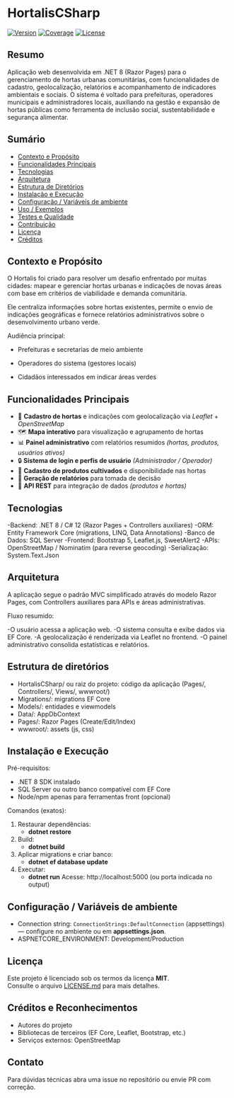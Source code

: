 ﻿# HortalisCSharp

[![Version](https://img.shields.io/badge/version-1.0.0-blue.svg)](#)
[![Coverage](https://img.shields.io/badge/coverage-0%25-red.svg)](#)
[![License](https://img.shields.io/badge/license-MIT-green.svg)](LICENSE.md)

Resumo
-----
Aplicação web desenvolvida em .NET 8 (Razor Pages) para o gerenciamento de hortas urbanas comunitárias, com funcionalidades de cadastro, geolocalização, relatórios e acompanhamento de indicadores ambientais e sociais. O sistema é voltado para prefeituras, operadores municipais e administradores locais, auxiliando na gestão e expansão de hortas públicas como ferramenta de inclusão social, sustentabilidade e segurança alimentar.

Sumário
-------
- [Contexto e Propósito](#contexto-e-propósito)
- [Funcionalidades Principais](#funcionalidades-principais)
- [Tecnologias](#tecnologias)
- [Arquitetura](#arquitetura)
- [Estrutura de Diretórios](#estrutura-de-diretórios)
- [Instalação e Execução](#instalacao-e-execucao)
- [Configuração / Variáveis de ambiente](#configuracao--variaveis-de-ambiente)
- [Uso / Exemplos](#uso--exemplos)
- [Testes e Qualidade](#testes-e-qualidade)
- [Contribuição](#contribuicao)
- [Licença](#licenca)
- [Créditos](#creditos)

Contexto e Propósito
--------------------
O Hortalis foi criado para resolver um desafio enfrentado por muitas cidades: mapear e gerenciar hortas urbanas e indicações de novas áreas com base em critérios de viabilidade e demanda comunitária.

Ele centraliza informações sobre hortas existentes, permite o envio de indicações geográficas e fornece relatórios administrativos sobre o desenvolvimento urbano verde.

Audiência principal:

- Prefeituras e secretarias de meio ambiente

- Operadores do sistema (gestores locais)

- Cidadãos interessados em indicar áreas verdes

Funcionalidades Principais
------------------------

- 📍 **Cadastro de hortas** e indicações com geolocalização via *Leaflet* + *OpenStreetMap*  
- 🗺️ **Mapa interativo** para visualização e agrupamento de hortas  
- 📊 **Painel administrativo** com relatórios resumidos *(hortas, produtos, usuários ativos)*  
- 🔒 **Sistema de login e perfis de usuário** *(Administrador / Operador)*  
- 🌾 **Cadastro de produtos cultivados** e disponibilidade nas hortas  
- 🧾 **Geração de relatórios** para tomada de decisão  
- 🔄 **API REST** para integração de dados *(produtos e hortas)*

Tecnologias
-----------
-Backend: .NET 8 / C# 12 (Razor Pages + Controllers auxiliares)
-ORM: Entity Framework Core (migrations, LINQ, Data Annotations)
-Banco de Dados: SQL Server
-Frontend: Bootstrap 5, Leaflet.js, SweetAlert2
-APIs: OpenStreetMap / Nominatim (para reverse geocoding)
-Serialização: System.Text.Json

Arquitetura
----------
A aplicação segue o padrão MVC simplificado através do modelo Razor Pages, com Controllers auxiliares para APIs e áreas administrativas.

Fluxo resumido:

-O usuário acessa a aplicação web.
-O sistema consulta e exibe dados via EF Core.
-A geolocalização é renderizada via Leaflet no frontend.
-O painel administrativo consolida estatísticas e relatórios.

Estrutura de diretórios
-----------------------
- HortalisCSharp/ ou raiz do projeto: código da aplicação (Pages/, Controllers/, Views/, wwwroot/)
- Migrations/: migrations EF Core
- Models/: entidades e viewmodels
- Data/: AppDbContext
- Pages/: Razor Pages (Create/Edit/Index)
- wwwroot/: assets (js, css)

Instalação e Execução
---------------------
Pré-requisitos:
- .NET 8 SDK instalado
- SQL Server ou outro banco compatível com EF Core
- Node/npm apenas para ferramentas front (opcional)

Comandos (exatos):
1. Restaurar dependências:
   - __dotnet restore__
2. Build:
   - __dotnet build__
3. Aplicar migrations e criar banco:
   - __dotnet ef database update__
4. Executar:
   - __dotnet run__
Acesse: http://localhost:5000 (ou porta indicada no output)

Configuração / Variáveis de ambiente
-----------------------------------
- Connection string: `ConnectionStrings:DefaultConnection` (appsettings) — configure no ambiente ou em __appsettings.json__.
- ASPNETCORE_ENVIRONMENT: Development/Production


Licença
-------
Este projeto é licenciado sob os termos da licença **MIT**.  
Consulte o arquivo [LICENSE.md](LICENSE.md) para mais detalhes.

Créditos e Reconhecimentos
--------------------------
- Autores do projeto
- Bibliotecas de terceiros (EF Core, Leaflet, Bootstrap, etc.)
- Serviços externos: OpenStreetMap

Contato
-------
Para dúvidas técnicas abra uma issue no repositório ou envie PR com correção.